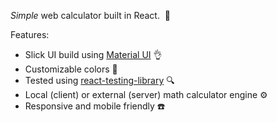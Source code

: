 _*Simple*_ web calculator built in React.&nbsp; :tada:

Features:

- Slick UI build using [Material UI](https://material-ui.com/) 👌
- Customizable colors 🌈
- Tested using [react-testing-library](https://github.com/testing-library/react-testing-library) 🔍
- Local (client) or external (server) math calculator engine ⚙️
- Responsive and mobile friendly ☎️
